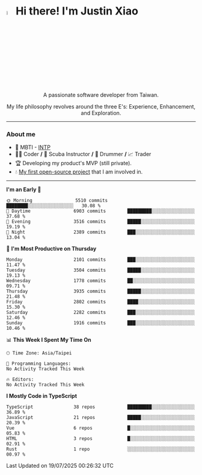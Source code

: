 # <img src="https://media.giphy.com/media/hvRJCLFzcasrR4ia7z/giphy.gif" width="5%">Hi there! I'm Justin Xiao
<p align="center">A passionate software developer from Taiwan.  </p>
<p align="center">My life philosophy revolves around the three E's: Experience, Enhancement, and Exploration.</p>

---
### About me
- 👀 MBTI - [INTP](https://www.16personalities.com/intp-personality)
- 👨‍💻 Coder **/** 🤿 Scuba Instructor **/** 🥁 Drummer **/** 📈 Trader
- 🏆 Developing my product's MVP (still private).
- 💧 [My first open-source project](https://github.com/Game-as-a-Service/Game-Lobby-Web) that I am involved in.

---
<!--START_SECTION:waka-->
**I'm an Early 🐤** 

```text
🌞 Morning                5510 commits        ████████░░░░░░░░░░░░░░░░░   30.08 % 
🌆 Daytime                6903 commits        █████████░░░░░░░░░░░░░░░░   37.68 % 
🌃 Evening                3516 commits        █████░░░░░░░░░░░░░░░░░░░░   19.19 % 
🌙 Night                  2389 commits        ███░░░░░░░░░░░░░░░░░░░░░░   13.04 % 
```
📅 **I'm Most Productive on Thursday** 

```text
Monday                   2101 commits        ███░░░░░░░░░░░░░░░░░░░░░░   11.47 % 
Tuesday                  3504 commits        █████░░░░░░░░░░░░░░░░░░░░   19.13 % 
Wednesday                1778 commits        ██░░░░░░░░░░░░░░░░░░░░░░░   09.71 % 
Thursday                 3935 commits        █████░░░░░░░░░░░░░░░░░░░░   21.48 % 
Friday                   2802 commits        ████░░░░░░░░░░░░░░░░░░░░░   15.30 % 
Saturday                 2282 commits        ███░░░░░░░░░░░░░░░░░░░░░░   12.46 % 
Sunday                   1916 commits        ███░░░░░░░░░░░░░░░░░░░░░░   10.46 % 
```


📊 **This Week I Spent My Time On** 

```text
🕑︎ Time Zone: Asia/Taipei

💬 Programming Languages: 
No Activity Tracked This Week

🔥 Editors: 
No Activity Tracked This Week
```

**I Mostly Code in TypeScript** 

```text
TypeScript               38 repos            █████████░░░░░░░░░░░░░░░░   36.89 % 
JavaScript               21 repos            █████░░░░░░░░░░░░░░░░░░░░   20.39 % 
Vue                      6 repos             █░░░░░░░░░░░░░░░░░░░░░░░░   05.83 % 
HTML                     3 repos             █░░░░░░░░░░░░░░░░░░░░░░░░   02.91 % 
Rust                     1 repo              ░░░░░░░░░░░░░░░░░░░░░░░░░   00.97 % 
```




 Last Updated on 19/07/2025 00:26:32 UTC
<!--END_SECTION:waka-->
